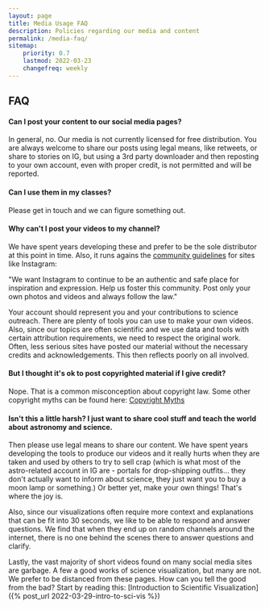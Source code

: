```yaml
---
layout: page
title: Media Usage FAQ
description: Policies regarding our media and content
permalink: /media-faq/
sitemap:
    priority: 0.7
    lastmod: 2022-03-23
    changefreq: weekly
---
```


## FAQ

#### Can I post your content to our social media pages?

In general, no. Our media is not currently licensed for free distribution. You are always welcome to share our posts using legal means, like retweets, or share to stories on IG, but using a 3rd party downloader and then reposting to your own account, even with proper credit, is not permitted and will be reported.

#### Can I use them in my classes?

Please get in touch and we can figure something out.

#### Why can't I post your videos to my channel?

We have spent years developing these and prefer to be the sole distributor at this point in time. Also, it runs agains the [community guidelines](https://help.instagram.com/477434105621119) for sites like Instagram:

<div class="card bg-light mb-2">
  <div class="card-body">
  "We want Instagram to continue to be an authentic and safe place for inspiration and expression. Help us foster this community. Post only your own photos and videos and always follow the law."
  </div>
</div>

Your account should represent you and your contributions to science outreach. There are plenty of tools you can use to make your own videos. Also, since our topics are often scientific and we use data and tools with certain attribution requirements, we need to respect the original work. Often, less serious sites have posted our material without the necessary credits and acknowledgements. This then reflects poorly on all involved.

#### But I thought it's ok to post copyrighted material if I give credit?

Nope. That is a common misconception about copyright law. Some other copyright myths can be found here:
[Copyright Myths](https://www.copylaw.com/new_articles/copy_myths.html)

#### Isn't this a little harsh? I just want to share cool stuff and teach the world about astronomy and science.

Then please use legal means to share our content. We have spent years developing the tools to produce our videos and it really hurts when they are taken and used by others to try to sell crap (which is what most of the astro-related account in IG are - portals for drop-shipping outfits... they don't actually want to inform about science, they just want you to buy a moon lamp or something.) Or better yet, make your own things! That's where the joy is.

Also, since our visualizations often require more context and explanations that can be fit into 30 seconds, we like to be able to respond and answer questions. We find that when they end up on random channels around the internet, there is no one behind the scenes there to answer questions and clarify.

Lastly, the vast majority of short videos found on many social media sites are garbage. A few a good works of science visualization, but many are not. We prefer to be distanced from these pages. How can you tell the good from the bad? Start by reading this: [Introduction to Scientific Visualization]({% post_url 2022-03-29-intro-to-sci-vis %})
